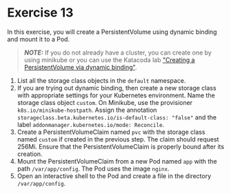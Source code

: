 # Exercise 13

In this exercise, you will create a PersistentVolume using dynamic binding and mount it to a Pod.

> **_NOTE:_** If you do not already have a cluster, you can create one by using minikube or you can use the Katacoda lab ["Creating a PersistentVolume via dynamic binding"](https://learning.oreilly.com/scenarios/cka-prep-creating/9781492099161/).

1. List all the storage class objects in the `default` namespace.
2. If you are trying out dynamic binding, then create a new storage class with appropriate settings for your Kubernetes environment. Name the storage class object `custom`. On Minikube, use the provisioner `k8s.io/minikube-hostpath`. Assign the annotation `storageclass.beta.kubernetes.io/is-default-class: "false"` and the label `addonmanager.kubernetes.io/mode: Reconcile`.
3. Create a PersistentVolumeClaim named `pvc` with the storage class named `custom` if created in the previous step. The claim should request 256Mi. Ensure that the PersistentVolumeClaim is properly bound after its creation.
4. Mount the PersistentVolumeClaim from a new Pod named `app` with the path `/var/app/config`. The Pod uses the image `nginx`.
5. Open an interactive shell to the Pod and create a file in the directory `/var/app/config`.
